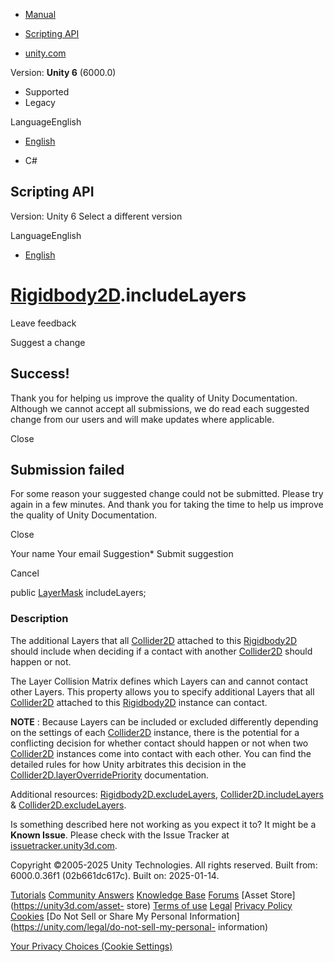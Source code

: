 [ ]()

  * [Manual](../Manual/index.html)
  * [Scripting API](../ScriptReference/index.html)

  * [unity.com](https://unity.com/)

Version: **Unity 6** (6000.0)

  * Supported
  * Legacy

LanguageEnglish

  * [English]()

  * C#

[ ](https://docs.unity3d.com)

## Scripting API

Version: Unity 6 Select a different version

LanguageEnglish

  * [English]()

#  [Rigidbody2D](Rigidbody2D.html).includeLayers

Leave feedback

Suggest a change

## Success!

Thank you for helping us improve the quality of Unity Documentation. Although
we cannot accept all submissions, we do read each suggested change from our
users and will make updates where applicable.

Close

## Submission failed

For some reason your suggested change could not be submitted. Please <a>try
again</a> in a few minutes. And thank you for taking the time to help us
improve the quality of Unity Documentation.

Close

Your name Your email Suggestion* Submit suggestion

Cancel

[ ]()

public [LayerMask](LayerMask.html) includeLayers;

### Description

The additional Layers that all [Collider2D](Collider2D.html) attached to this
[Rigidbody2D](Rigidbody2D.html) should include when deciding if a contact with
another [Collider2D](Collider2D.html) should happen or not.

The Layer Collision Matrix defines which Layers can and cannot contact other
Layers. This property allows you to specify additional Layers that all
[Collider2D](Collider2D.html) attached to this [Rigidbody2D](Rigidbody2D.html)
instance can contact.  
  
**NOTE** : Because Layers can be included or excluded differently depending on
the settings of each [Collider2D](Collider2D.html) instance, there is the
potential for a conflicting decision for whether contact should happen or not
when two [Collider2D](Collider2D.html) instances come into contact with each
other. You can find the detailed rules for how Unity arbitrates this decision
in the
[Collider2D.layerOverridePriority](Collider2D-layerOverridePriority.html)
documentation.  
  
Additional resources:
[Rigidbody2D.excludeLayers](Rigidbody2D-excludeLayers.html),
[Collider2D.includeLayers](Collider2D-includeLayers.html) &
[Collider2D.excludeLayers](Collider2D-excludeLayers.html).

Is something described here not working as you expect it to? It might be a
**Known Issue**. Please check with the Issue Tracker at
[issuetracker.unity3d.com](https://issuetracker.unity3d.com).

Copyright ©2005-2025 Unity Technologies. All rights reserved. Built from:
6000.0.36f1 (02b661dc617c). Built on: 2025-01-14.

[Tutorials](https://unity3d.com/learn) [Community
Answers](https://answers.unity3d.com) [Knowledge
Base](https://support.unity3d.com/hc/en-us)
[Forums](https://forum.unity3d.com) [Asset Store](https://unity3d.com/asset-
store) [Terms of use](https://docs.unity3d.com/Manual/TermsOfUse.html)
[Legal](https://unity.com/legal) [Privacy
Policy](https://unity.com/legal/privacy-policy)
[Cookies](https://unity.com/legal/cookie-policy) [Do Not Sell or Share My
Personal Information](https://unity.com/legal/do-not-sell-my-personal-
information)

[Your Privacy Choices (Cookie Settings)](javascript:void\(0\);)

